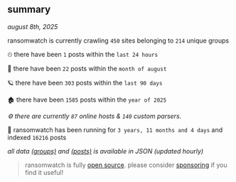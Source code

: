 
## summary
_august 8th, 2025_

ransomwatch is currently crawling `450` sites belonging to `214` unique groups

⏲ there have been `1` posts within the `last 24 hours`

🦈 there have been `22` posts within the `month of august`

🪐 there have been `303` posts within the `last 90 days`

🏚 there have been `1585` posts within the `year of 2025`

_⚙️ there are currently `87` online hosts & `140` custom parsers._

🦕 ransomwatch has been running for `3 years, 11 months and 4 days` and indexed `16216` posts

_all data  [(groups)](http://ransomwhat.telemetry.ltd/groups) and [(posts)](http://ransomwhat.telemetry.ltd/posts) is available in JSON (updated hourly)_

> ransomwatch is fully [open source](https://github.com/joshhighet/ransomwatch#ransomwatch--). please consider [sponsoring](https://github.com/sponsors/joshhighet) if you find it useful!
